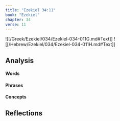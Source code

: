 ```yaml
---
title: "Ezekiel 34:11"
book: "Ezekiel"
chapter: 34
verse: 11
---
```

![[/Greek/Ezekiel/034/Ezekiel-034-011G.md#Text]]
![[/Hebrew/Ezekiel/034/Ezekiel-034-011H.md#Text]]

## Analysis

#### Words

#### Phrases

#### Concepts

## Reflections

